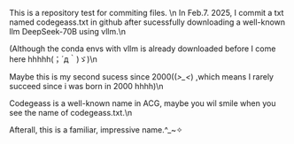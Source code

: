 This is a repository test for commiting files.
\n
In Feb.7. 2025, I commit a txt named codegeass.txt in github after sucessfully downloading a well-known llm DeepSeek-70B using vllm.\n

(Although the conda envs with vllm is already downloaded before I come here hhhhh(；´д｀)ゞ)\n

Maybe this is my second sucess since 2000((*>_<*) ,which means I rarely succeed since i was born in 2000 hhhh)\n

Codegeass is a well-known name in ACG, maybe you wil smile when you see the name of codegeass.txt.\n

Afterall, this is a familiar, impressive name.^_~✧
